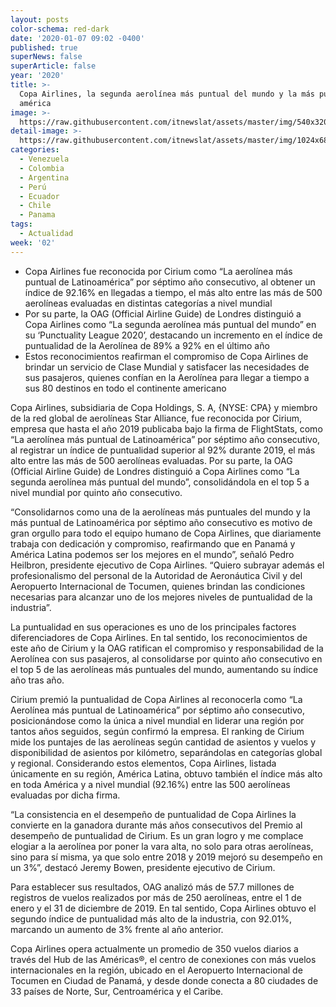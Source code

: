 ```yaml
---
layout: posts
color-schema: red-dark
date: '2020-01-07 09:02 -0400'
published: true
superNews: false
superArticle: false
year: '2020'
title: >-
  Copa Airlines, la segunda aerolínea más puntual del mundo y la más puntual de
  américa
image: >-
  https://raw.githubusercontent.com/itnewslat/assets/master/img/540x320/Puntualidad-Copa-p.jpg
detail-image: >-
  https://raw.githubusercontent.com/itnewslat/assets/master/img/1024x680/Puntualidad-Copa-g.jpg
categories:
  - Venezuela
  - Colombia
  - Argentina
  - Perú
  - Ecuador
  - Chile
  - Panama
tags:
  - Actualidad
week: '02'
---
```

- Copa Airlines fue reconocida por Cirium como “La aerolínea más puntual de Latinoamérica” por séptimo año consecutivo, al obtener un índice de 92.16% en llegadas a tiempo, el más alto entre las más de 500 aerolíneas evaluadas en distintas categorías a nivel mundial 
- Por su parte, la OAG (Official Airline Guide) de Londres distinguió a Copa Airlines como “La segunda aerolínea más puntual del mundo” en su ‘Punctuality League 2020’, destacando un incremento en el índice de puntualidad de la Aerolínea de 89% a 92% en el último año
- Estos reconocimientos reafirman el compromiso de Copa Airlines de brindar un servicio de Clase Mundial y satisfacer las necesidades de sus pasajeros, quienes confían en la Aerolínea para llegar a tiempo a sus 80 destinos en todo el continente americano

Copa Airlines, subsidiaria de Copa Holdings, S. A, {NYSE: CPA} y miembro de la red global de aerolíneas Star Alliance, fue reconocida por Cirium, empresa que hasta el año 2019 publicaba bajo la firma de FlightStats, como “La aerolínea más puntual de Latinoamérica” por séptimo año consecutivo, al registrar un índice de puntualidad superior al 92% durante 2019, el más alto entre las más de 500 aerolíneas evaluadas. Por su parte, la OAG (Official Airline Guide) de Londres distinguió a Copa Airlines como “La segunda aerolínea más puntual del mundo”, consolidándola en el top 5 a nivel mundial por quinto año consecutivo.

“Consolidarnos como una de la aerolíneas más puntuales del mundo y la más puntual de Latinoamérica por séptimo año consecutivo es motivo de gran orgullo para todo el equipo humano de Copa Airlines, que diariamente trabaja con dedicación y compromiso, reafirmando que en Panamá y América Latina podemos ser los mejores en el mundo”, señaló Pedro Heilbron, presidente ejecutivo de Copa Airlines. “Quiero subrayar además el profesionalismo del personal de la Autoridad de Aeronáutica Civil y del Aeropuerto Internacional de Tocumen, quienes brindan las condiciones necesarias para alcanzar uno de los mejores niveles de puntualidad de la industria”.

La puntualidad en sus operaciones es uno de los principales factores diferenciadores de Copa Airlines. En tal sentido, los reconocimientos de este año de Cirium y la OAG ratifican el compromiso y responsabilidad de la Aerolínea con sus pasajeros, al consolidarse por quinto año consecutivo en el top 5 de las aerolíneas más puntuales del mundo, aumentando su índice año tras año.

Cirium premió la puntualidad de Copa Airlines al reconocerla como “La Aerolínea más puntual de Latinoamérica” por séptimo año consecutivo, posicionándose como la única a nivel mundial en liderar una región por tantos años seguidos, según confirmó la empresa. El ranking de Cirium mide los puntajes de las aerolíneas según cantidad de asientos y vuelos y disponibilidad de asientos por kilómetro, separándolas en categorías global y regional. Considerando estos elementos, Copa Airlines, listada únicamente en su región, América Latina, obtuvo también el índice más alto en toda América y a nivel mundial (92.16%) entre las 500 aerolíneas evaluadas por dicha firma. 

“La consistencia en el desempeño de puntualidad de Copa Airlines la convierte en la ganadora durante más años consecutivos del Premio al desempeño de puntualidad de Cirium. Es un gran logro y me complace elogiar a la aerolínea por poner la vara alta, no solo para otras aerolíneas, sino para sí misma, ya que solo entre 2018 y 2019 mejoró su desempeño en un 3%”, destacó Jeremy Bowen, presidente ejecutivo de Cirium.

Para establecer sus resultados, OAG analizó más de 57.7 millones de registros de vuelos realizados por más de 250 aerolíneas, entre el 1 de enero y el 31 de diciembre de 2019. En tal sentido, Copa Airlines obtuvo el segundo índice de puntualidad más alto de la industria, con 92.01%, marcando un aumento de 3% frente al año anterior. 

Copa Airlines opera actualmente un promedio de 350 vuelos diarios a través del Hub de las Américas®, el centro de conexiones con más vuelos internacionales en la región, ubicado en el Aeropuerto Internacional de Tocumen en Ciudad de Panamá, y desde donde conecta a 80 ciudades de 33 países de Norte, Sur, Centroamérica y el Caribe. 

